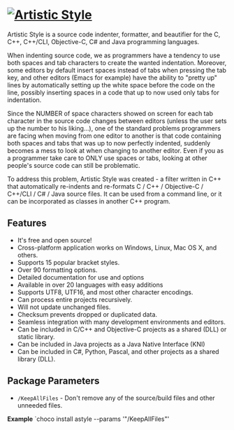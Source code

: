 # [![Artistic Style](https://img.shields.io/chocolatey/v/astyle.svg?label=Artistic%20Style&style=for-the-badge)](https://community.chocolatey.org/packages/astyle)

Artistic Style is a source code indenter, formatter, and beautifier for the C, C++, C++/CLI, Objective-C, C# and Java programming languages.

When indenting source code, we as programmers have a tendency to use both spaces and tab characters to create the wanted indentation. Moreover, some editors by default insert spaces instead of tabs when pressing the tab key, and other editors (Emacs for example) have the ability to "pretty up" lines by automatically setting up the white space before the code on the line, possibly inserting spaces in a code that up to now used only tabs for indentation.

Since the NUMBER of space characters showed on screen for each tab character in the source code changes between editors (unless the user sets up the number to his liking...), one of the standard problems programmers are facing when moving from one editor to another is that code containing both spaces and tabs that was up to now perfectly indented, suddenly becomes a mess to look at when changing to another editor. Even if you as a programmer take care to ONLY use spaces or tabs, looking at other people's source code can still be problematic.

To address this problem, Artistic Style was created - a filter written in C++ that automatically re-indents and re-formats C / C++ / Objective-C / C++/CLI / C# / Java source files. It can be used from a command line, or it can be incorporated as classes in another C++ program.

## Features

- It's free and open source!
- Cross-platform application works on Windows, Linux, Mac OS X, and others.
- Supports 15 popular bracket styles.
- Over 90 formatting options.
- Detailed documentation for use and options
- Available in over 20 languages with easy additions
- Supports UTF8, UTF16, and most other character encodings.
- Can process entire projects recursively.
- Will not update unchanged files.
- Checksum prevents dropped or duplicated data.
- Seamless integration with many development environments and editors.
- Can be included in C/C++ and Objective-C projects as a shared (DLL) or static library.
- Can be included in Java projects as a Java Native Interface (KNI)
- Can be included in C#, Python, Pascal, and other projects as a shared library (DLL).

## Package Parameters

- `/KeepAllFiles` - Don't remove any of the source/build files and other unneeded files.

**Example**
`choco install astyle --params '"/KeepAllFiles"'

